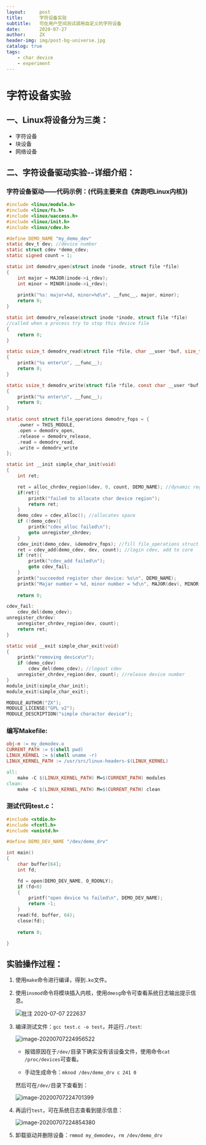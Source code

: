 ```yaml
---
layout:     post
title:      字符设备实验
subtitle:   可在用户空间测试调用自定义的字符设备
date:       2020-07-27
author:     ZX
header-img: img/post-bg-universe.jpg
catalog: true
tags:
    - char device
    - experiment
---
```

# 字符设备实验

## 一、Linux将设备分为三类：

* 字符设备
* 块设备
* 网络设备

## 二、字符设备驱动实验--详细介绍：

### 字符设备驱动——代码示例：(代码主要来自《奔跑吧Linux内核》)

```c
#include <linux/module.h>
#include <linux/fs.h>
#include <linux/uaccess.h>
#include <linux/init.h>
#include <linux/cdev.h>

#define DEMO_NAME "my_demo_dev"
static dev_t dev; //device number
static struct cdev *demo_cdev;
static signed count = 1;

static int demodrv_open(struct inode *inode, struct file *file)
{
	int major = MAJOR(inode->i_rdev);
	int minor = MINOR(inode->i_rdev);
				
	printk("%s: major=%d, minor=%d\n", __func__, major, minor);
	return 0;
}

static int demodrv_release(struct inode *inode, struct file *file)
//called when a process try to stop this device file
{
	return 0;
}

static ssize_t demodrv_read(struct file *file, char __user *buf, size_t lbuf, loff_t *ppos)
{
	printk("%s enter\n", __func__);
	return 0;
}

static ssize_t demodrv_write(struct file *file, const char __user *buf, size_t count, loff_t *f_pos)
{
	printk("%s enter\n", __func__);
	return 0;
}

static const struct file_operations demodrv_fops = {
	.owner = THIS_MODULE,
	.open = demodrv_open,
	.release = demodrv_release,
	.read = demodrv_read,
	.write = demodrv_write
};

static int __init simple_char_init(void)
{
	int ret;

	ret = alloc_chrdev_region(&dev, 0, count, DEMO_NAME); //dynamic registration
	if(ret){
		printk("failed to allocate char device region");
		return ret;
	}										
	demo_cdev = cdev_alloc(); //allocates space
	if (!demo_cdev){					
		printk("cdev_alloc failed\n");
		goto unregister_chrdev;								
	}										
	cdev_init(demo_cdev, &demodrv_fops); //fill file_operations struct
	ret = cdev_add(demo_cdev, dev, count); //login cdev, add to core
	if (ret){
		printk("cdev_add failed\n");							
		goto cdev_fail;								
	}
	printk("succeeded register char device: %s\n", DEMO_NAME);
	printk("Majar number = %d, minor number = %d\n", MAJOR(dev), MINOR(dev));
	
	return 0;

cdev_fail:										
	cdev_del(demo_cdev);
unregister_chrdev:									
	unregister_chrdev_region(dev, count);						
	return ret;
}

static void __exit simple_char_exit(void)
{
	printk("removing device\n");
	if (demo_cdev)										
		cdev_del(demo_cdev); //logout cdev
	unregister_chrdev_region(dev, count); //release device number
}
module_init(simple_char_init);	
module_exit(simple_char_exit);

MODULE_AUTHOR("ZX");								
MODULE_LICENSE("GPL v2");
MODULE_DESCRIPTION("simple charactor device");
```

### 编写Makefile:

```makefile
obj-m := my_demodev.o
CURRENT_PATH := $(shell pwd)
LINUX_KERNEL := $(shell uname -r)
LINUX_KERNEL_PATH := /usr/src/linux-headers-$(LINUX_KERNEL)

all:
	make -C $(LINUX_KERNEL_PATH) M=$(CURRENT_PATH) modules
clean:
	make -C $(LINUX_KERNEL_PATH) M=$(CURRENT_PATH) clean
```

### 测试代码test.c：

```c
#include <stdio.h>
#include <fcntl.h>
#include <unistd.h>

#define DEMO_DEV_NAME "/dev/demo_drv"

int main()
{
	char buffer[64];
	int fd;

	fd = open(DEMO_DEV_NAME, O_RDONLY);
	if (fd<0)
	{
		printf("open device %s failed\n", DEMO_DEV_NAME);
		return -1;
	}
	read(fd, buffer, 64);
	close(fd);
	
	return 0;

}
```

## 实验操作过程：

1. 使用`make`命令进行编译，得到`.ko`文件。

2. 使用`insmod`命令将模块插入内核，使用`dmesg`命令可查看系统日志输出提示信息。

   ![批注 2020-07-07 222637](https://i.loli.net/2020/07/07/PfvHFhJm6cjOAV3.png)

3. 编译测试文件：`gcc test.c -o test`，并运行`./test`:

   ![image-20200707224956522](https://i.loli.net/2020/07/07/Mvbti1x9leVIz2r.png)

   * 报错原因在于`/dev/`目录下确实没有该设备文件，使用命令`cat /proc/devices`可查看。

   * 手动生成命令：`mknod /dev/demo_drv c 241 0`

   然后可在`/dev/`目录下查看到：

   ![image-20200707224701399](https://i.loli.net/2020/07/07/FCL1rQtcdNOIVpl.png)

4. 再运行`test`，可在系统日志查看到提示信息：

   ![image-20200707224854380](https://i.loli.net/2020/07/07/vtkgsioGl49QZmx.png)

5. 卸载驱动并删除设备：`rmmod my_demodev`，`rm /dev/demo_drv`